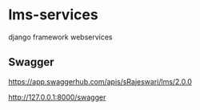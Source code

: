 # lms-services
django framework webservices
## Swagger
https://app.swaggerhub.com/apis/sRajeswari/lms/2.0.0

http://127.0.0.1:8000/swagger
